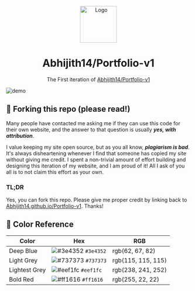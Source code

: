 <div align="center">
  <img alt="Logo" src="https://raw.githubusercontent.com/Abhijith14/Portfolio-v1/master/readme_assets/logo.png" width="100" />
</div>
<h1 align="center">
  Abhijith14/Portfolio-v1
</h1>
<p align="center">
  The First iteration of <a href="https://abhijith14.github.io/Portfolio-v1/" target="_blank">Abhijith14/Portfolio-v1</a>
</p>
<!--
<p align="center">
  Previous iterations:
  <a href="https://github.com/Abhijith14/v2" target="_blank">v1</a>,
  <a href="https://github.com/Abhijith14/v3" target="_blank">v2</a>,
  <a href="https://github.com/Abhijith14/v4" target="_blank">v3</a>
</p>
-->
<!--
<p align="center">
  <a href="https://app.netlify.com/sites/Abhijith14/deploys" target="_blank">
    <img src="https://api.netlify.com/api/v1/badges/Abhijith14-7b78-48c9-9e2d-6fb5e47ab3af/deploy-status" alt="Netlify Status" />
  </a>
</p>
-->

![demo](https://raw.githubusercontent.com/Abhijith14/Portfolio-v1/master/readme_assets/index.png)

## 🚨 Forking this repo (please read!)

Many people have contacted me asking me if they can use this code for their own website, and the answer to that question is usually _**yes, with attribution**_.

I value keeping my site open source, but as you all know, _**plagiarism is bad**_. It's always disheartening whenever I find that someone has copied my site without giving me credit. I spent a non-trivial amount of effort building and designing this iteration of my website, and I am proud of it! All I ask of you all is to not claim this effort as your own.


### TL;DR

Yes, you can fork this repo. Please give me proper credit by linking back to [Abhijith14.github.io/Portfolio-v1](https://abhijith14.github.io/Portfolio-v1/). Thanks!

## 🎨 Color Reference

| Color          | Hex                                                                | RGB		           |
| -------------- | ------------------------------------------------------------------ |	------------------ |
| Deep Blue      | ![#3e4352](https://via.placeholder.com/10/3e4352?text=+) `#3e4352` |	rgb(62, 67, 82)	   |
| Light Grey     | ![#737373](https://via.placeholder.com/10/737373?text=+) `#737373` |	rgb(115, 115, 115) |
| Lightest Grey  | ![#eef1fc](https://via.placeholder.com/10/eef1fc?text=+) `#eef1fc` |	rgb(238, 241, 252) |
| Bold Red       | ![#ff1616](https://via.placeholder.com/10/ff1616?text=+) `#ff1616` |	rgb(255, 22, 22)   |
